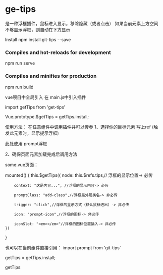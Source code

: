 # ge-tips
是一种浮框插件，鼠标进入显示，移除隐藏（或者点击）
如果当前元素上方空间不够显示浮框，则自动在下方显示

Install
npm install git-tips --save

### Compiles and hot-reloads for development
npm run serve

### Compiles and minifies for production
npm run build

vue项目中全局引入
在 main.js中引入插件

import getTips from 'get-tips'

Vue.prototype.$getTips = getTips.install;

使用方法：
在任意组件中调用插件并可以传参
1、选择你的目标元素 写上ref (触发此元素时，显示提示浮框)

<span ref="tips">此处使用 prompt浮框</span>

2、确保页面元素加载完成后调用方法

some.vue页面：

mounted() {
    this.$getTips({
        node: this.$refs.tips,// 浮框的显示位置-> 必传
        
        context: "这是内容...", //浮框的显示内容-> 必传
        
        promptClass: "add-class",//浮框最外层类名-> 非必传
        
        trigger: "click",//浮框的显示方式（默认鼠标进出）-> 非必传
        
        icon: "prompt-icon",//浮框的图标-> 非必传
        
        iconSlot: "<em></em>"//浮框的图标位置插入-> 非必传
    })
}

也可以在当前组件直接引用：
import prompt from 'git-tips'

getTips = getTips.install;

getTips





